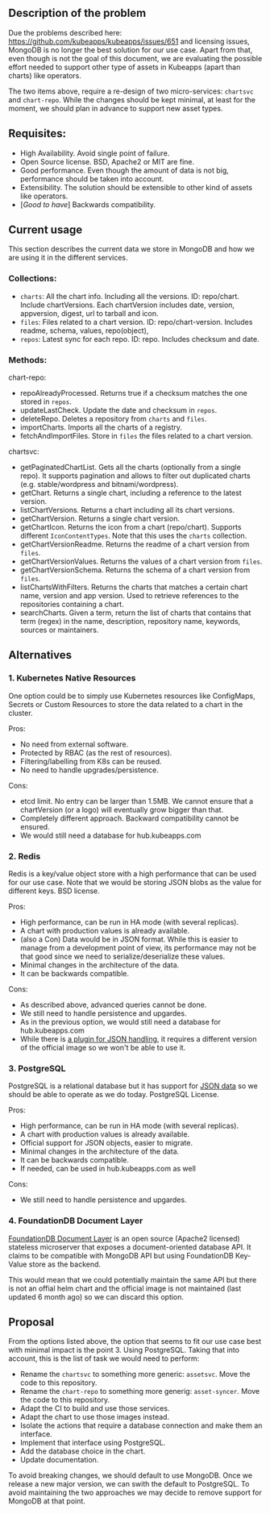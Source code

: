 ## Description of the problem

Due the problems described here: https://github.com/kubeapps/kubeapps/issues/651 and licensing issues, MongoDB is no longer the best solution for our use case. Apart from that, even though is not the goal of this document, we are evaluating the possible effort needed to support other type of assets in Kubeapps (apart than charts) like operators.

The two items above, require a re-design of two micro-services: `chartsvc` and `chart-repo`. While the changes should be kept minimal, at least for the moment, we should plan in advance to support new asset types.

## Requisites:

 - High Availability. Avoid single point of failure.
 - Open Source license. BSD, Apache2 or MIT are fine.
 - Good performance. Even though the amount of data is not big, performance should be taken into account.
 - Extensibility. The solution should be extensible to other kind of assets like operators.
 - [_Good to have_] Backwards compatibility.

## Current usage

This section describes the current data we store in MongoDB and how we are using it in the different services.

### Collections:

 - `charts`: All the chart info. Including all the versions. ID: repo/chart. Include chartVersions. Each chartVersion includes date, version, appversion, digest, url to tarball and icon.
 - `files`: Files related to a chart version. ID: repo/chart-version. Includes readme, schema, values, repo(object),
 - `repos`: Latest sync for each repo. ID: repo. Includes checksum and date.

### Methods:

 chart-repo:
  - repoAlreadyProcessed. Returns true if a checksum matches the one stored in `repos`.
  - updateLastCheck. Update the date and checksum in `repos`.
  - deleteRepo. Deletes a repository from `charts` and `files`.
  - importCharts. Imports all the charts of a registry.
  - fetchAndImportFiles. Store in `files` the files related to a chart version.
 
 chartsvc:
  - getPaginatedChartList. Gets all the charts (optionally from a single repo). It supports pagination and allows to filter out duplicated charts (e.g. stable/wordpress and bitnami/wordpress).
  - getChart. Returns a single chart, including a reference to the latest version.
  - listChartVersions. Returns a chart including all its chart versions.
  - getChartVersion. Returns a single chart version.
  - getChartIcon. Returns the icon from a chart (repo/chart). Supports different `IconContentTypes`. Note that this uses the `charts` collection.
  - getChartVersionReadme. Returns the readme of a chart version from `files`.
  - getChartVersionValues. Returns the values of a chart version from `files`.
  - getChartVersionSchema. Returns the schema of a chart version from `files`.
  - listChartsWithFilters. Returns the charts that matches a certain chart name, version and app version. Used to retrieve references to the repositories containing a chart.
  - searchCharts. Given a term, return the list of charts that contains that term (regex) in the name, description, repository name, keywords, sources or maintainers.

## Alternatives

### 1. Kubernetes Native Resources

One option could be to simply use Kubernetes resources like ConfigMaps, Secrets or Custom Resources to store the data related to a chart in the cluster.

Pros:
 - No need from external software.
 - Protected by RBAC (as the rest of resources).
 - Filtering/labelling from K8s can be reused.
 - No need to handle upgrades/persistence.

Cons:
 - etcd limit. No entry can be larger than 1.5MB. We cannot ensure that a chartVersion (or a logo) will eventually grow bigger than that.
 - Completely different approach. Backward compatibility cannot be ensured.
 - We would still need a database for hub.kubeapps.com

### 2. Redis

Redis is a key/value object store with a high performance that can be used for our use case. Note that we would be storing JSON blobs as the value for different keys. BSD license.

Pros:
 - High performance, can be run in HA mode (with several replicas).
 - A chart with production values is already available.
 - (also a Con) Data would be in JSON format. While this is easier to manage from a development point of view, its performance may not be that good since we need to serialize/deserialize these values.
 - Minimal changes in the architecture of the data.
 - It can be backwards compatible.

Cons:
 - As described above, advanced queries cannot be done.
 - We still need to handle persistence and upgardes.
 - As in the previous option, we would still need a database for hub.kubeapps.com
 - While there is [a plugin for JSON handling](https://redislabs.com/blog/redis-as-a-json-store/), it requires a different version of the official image so we won't be able to use it.

### 3. PostgreSQL

PostgreSQL is a relational database but it has support for [JSON data](https://www.postgresql.org/docs/current/functions-json.html) so we should be able to operate as we do today. PostgreSQL License.

Pros:
 - High performance, can be run in HA mode (with several replicas).
 - A chart with production values is already available.
 - Official support for JSON objects, easier to migrate.
 - Minimal changes in the architecture of the data.
 - It can be backwards compatible.
 - If needed, can be used in hub.kubeapps.com as well

Cons:
 - We still need to handle persistence and upgardes.

### 4. FoundationDB Document Layer

[FoundationDB Document Layer](https://github.com/FoundationDB/fdb-document-layer) is an open source (Apache2 licensed)  stateless microserver that exposes a document-oriented database API. It claims to be compatible with MongoDB API but using FoundationDB Key-Value store as the backend.

This would mean that we could potentially maintain the same API but there is not an offial helm chart and the official image is not maintained (last updated 6 month ago) so we can discard this option.

## Proposal

From the options listed above, the option that seems to fit our use case best with minimal impact is the point 3. Using PostgreSQL. Taking that into account, this is the list of task we would need to perform:

 - Rename the `chartsvc` to something more generic: `assetsvc`. Move the code to this repository.
 - Rename the `chart-repo` to something more generig: `asset-syncer`. Move the code to this repository.
 - Adapt the CI to build and use those services.
  - Adapt the chart to use those images instead.
 - Isolate the actions that require a database connection and make them an interface.
 - Implement that interface using PostgreSQL.
 - Add the database choice in the chart.
 - Update documentation.

To avoid breaking changes, we should default to use MongoDB. Once we release a new major version, we can swith the default to PostgreSQL. To avoid maintaining the two approaches we may decide to remove support for MongoDB at that point.
